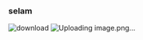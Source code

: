 ### selam

<!--
**Yakupp05/Yakupp05** is a ✨ _special_ ✨ repository because its `README.md` (this file) appears on your GitHub profile.

Here are some ideas to get you started:

- 🔭 I’m currently working on ...
- 🌱 I’m currently learning ...
- 👯 I’m looking to collaborate on ...
- 🤔 I’m looking for help with ...
- 💬 Ask me about ...
- 📫 How to reach me: ...
- 😄 Pronouns: ...
- ⚡ Fun fact: ...
-->
![download](https://github.com/Yakupp05/Yakupp05/assets/159884608/3a13da13-d95d-44a5-9995-2b07652022c6)
![Uploading image.png…]()
